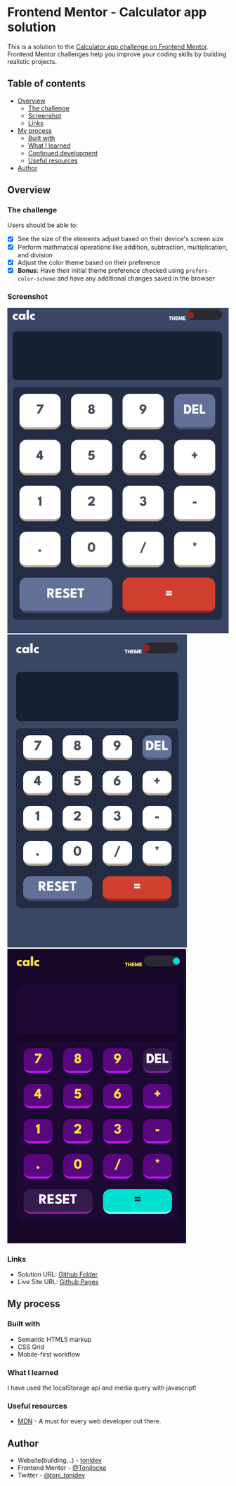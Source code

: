 # Frontend Mentor - Calculator app solution

This is a solution to the [Calculator app challenge on Frontend Mentor](https://www.frontendmentor.io/challenges/calculator-app-9lteq5N29). Frontend Mentor challenges help you improve your coding skills by building realistic projects. 

## Table of contents

- [Overview](#overview)
  - [The challenge](#the-challenge)
  - [Screenshot](#screenshot)
  - [Links](#links)
- [My process](#my-process)
  - [Built with](#built-with)
  - [What I learned](#what-i-learned)
  - [Continued development](#continued-development)
  - [Useful resources](#useful-resources)
- [Author](#author)



## Overview

### The challenge

Users should be able to:

- [x] See the size of the elements adjust based on their device's screen size
- [x] Perform mathmatical operations like addition, subtraction, multiplication, and division
- [x] Adjust the color theme based on their preference
- [x] **Bonus**: Have their initial theme preference checked using `prefers-color-scheme` and have any additional changes saved in the browser

### Screenshot

![Screnshoot Desktop](./ScreenshotDesktop.png)
![Screnshoot Desktop](./ScreenshotMobile.png)
![Screnshoot Desktop](./ScreenshotMobileTheme3.png)

### Links

- Solution URL: [Github Folder](https://github.com/Tonilocke/JavascriptCalculatorApp)
- Live Site URL: [Github Pages](https://tonilocke.github.io/JavascriptCalculatorApp/)

## My process

### Built with

- Semantic HTML5 markup
- CSS Grid
- Mobile-first workflow


### What I learned
I have used the localStorage api and media query with javascript!


### Useful resources

- [MDN](https://developer.mozilla.org/en-US/) - A must for every web developer out there.


## Author

- Website(building...) - [tonidev](building...)
- Frontend Mentor - [@Tonilocke](https://www.frontendmentor.io/profile/Tonilocke)
- Twitter - [@toni_tonidev](https://x.com/toni_tonidev)
